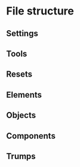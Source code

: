# File structure

## Settings

## Tools

## Resets

## Elements

## Objects

## Components

## Trumps







